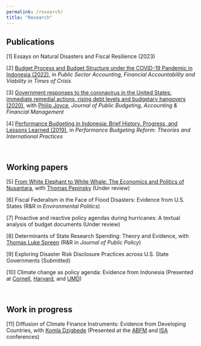 ```yaml
---
permalink: /research/
title: "Research"
---
```


Publications
---
[1] Essays on Natural Disasters and Fiscal Resilience (2023)

[2] [Budget Process and Budget Structure under the COVID-19 Pandemic in Indonesia (2022)](https://docs.google.com/gview?embedded=true&url=https://asuryoprabowo.github.io/files/2022_SuryoPrabowo.pdf), in _Public Sector Accounting, Financial Accountability and Viability in Times of Crisis_

[3] [Government responses to the coronavirus in the United States: immediate remedial actions, rising debt levels and budgetary hangovers (2020)](https://docs.google.com/gview?embedded=true&url=https://asuryoprabowo.github.io/files/2020_Joyce_SuryoPrabowo.pdf), with [Philip Joyce](https://spp.umd.edu/our-community/faculty-staff/philip-joyce), _Journal of Public Budgeting, Accounting & Financial Management_

[4] [Performance Budgeting in Indonesia: Brief History, Progress, and Lessons Learned (2019)](https://docs.google.com/gview?embedded=true&url=https://asuryoprabowo.github.io/files/2019_SuryoPrabowo.pdf), in _Performance Budgeting Reform: Theories and International Practices_

<br />

Working papers
---
[5] [From White Elephant to White Whale: The Economics and Politics of Nusantara](https://papers.ssrn.com/sol3/papers.cfm?abstract_id=5283748), with [Thomas Pepinsky](https://government.cornell.edu/thomas-pepinsky) (Under review)
    
[6] Fiscal Federalism in the Face of Flood Disasters: Evidence from U.S. States (R&R in _Environmental Politics_)

[7] Proactive and reactive policy agendas during hurricanes: A textual analysis of budget documents (Under review)

[8] Determinants of State Research Spending: Theory and Evidence, with [Thomas Luke Spreen](https://spp.umd.edu/our-community/faculty-staff/thomas-luke-spreen) (R&R in _Journal of Public Policy_)

[9] Exploring Disaster Risk Disclosure Practices across U.S. State Governments (Submitted)

[10] Climate change as policy agenda: Evidence from Indonesia (Presented at [Cornell](https://events.cornell.edu/event/climate_change_as_policy_agenda_evidence_from_indonesia), [Harvard](https://chinaproject.harvard.edu/event/climate-resilience), and [UMD](https://spp.umd.edu/events/conference-indonesias-place-addressing-climate-change-southeast-asia))

<br />

Work in progress
---
[11] Diffusion of Climate Finance Instruments: Evidence from Developing Countries, with [Komla Dzigbede](https://www.binghamton.edu/public-administration-and-policy/contact/profile.html?id=dzigbede) (Presented at the [ABFM](https://abfm.org/annual-conference-2024/) and [ISA](https://www.isanet.org/Conferences/Virtual-2024) conferences)
